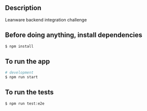 ## Description

Leanware backend integration challenge

## Before doing anything, install dependencies

```bash
$ npm install
```

## To run the app

```bash
# development
$ npm run start

```

## To run the tests

```bash
$ npm run test:e2e
```
